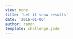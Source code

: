 ```yaml
---
view: none
title: 'Let it snow results'
date: '2016-01-06'
author: ramon
template: challenge.jade
---
```


<script async src="//assets.codepen.io/assets/embed/ei.js"></script>
